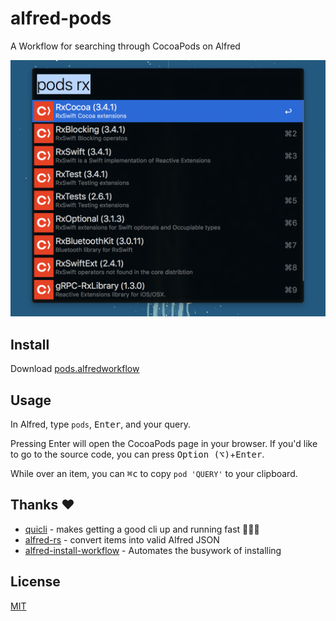 # alfred-pods

A Workflow for searching through CocoaPods on Alfred

![](usage.png)

## Install

Download [pods.alfredworkflow](https://github.com/nanoxd/pods.alfredworkflow/releases/latest)

## Usage

In Alfred, type `pods`, <kbd>Enter</kbd>, and your query.

Pressing Enter will open the CocoaPods page in your browser. If you'd like to go to the source code, you can press <kbd>Option (⌥)</kbd>+<kbd>Enter</kbd>.

While over an item, you can <kbd>⌘c</kbd> to copy `pod 'QUERY'` to your clipboard.

## Thanks ❤️

* [quicli](https://github.com/killercup/quicli) - makes getting a good cli up and running fast 🏃🏽‍♂️
* [alfred-rs](https://github.com/kballard/alfred-rs) - convert items into valid Alfred JSON
* [alfred-install-workflow](https://github.com/kballard/alfred-install-workflow) - Automates the busywork of installing

## License

[MIT](https://tldrlegal.com/license/mit-license)
